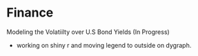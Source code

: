 # Finance

Modeling the Volatiilty over U.S Bond Yields (In Progress)

- working on shiny r and moving legend to outside on dygraph. 
